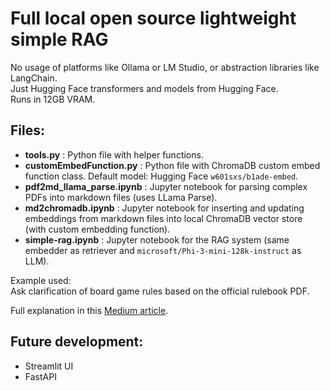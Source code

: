 # Full local open source lightweight simple RAG

No usage of platforms like Ollama or LM Studio, or abstraction libraries like LangChain.  
Just Hugging Face transformers and models from Hugging Face.  
Runs in 12GB VRAM.  

## Files:

- **tools.py** : Python file with helper functions.
- **customEmbedFunction.py** : Python file with ChromaDB custom embed function class. Default model: Hugging Face `w601sxs/b1ade-embed`.
- **pdf2md_llama_parse.ipynb** : Jupyter notebook for parsing complex PDFs into markdown files (uses LLama Parse).
- **md2chromadb.ipynb** : Jupyter notebook for inserting and updating embeddings from markdown files into local ChromaDB vector store (with custom embedding function).
- **simple-rag.ipynb** : Jupyter notebook for the RAG system (same embedder as retriever and `microsoft/Phi-3-mini-128k-instruct` as LLM).

Example used:  
Ask clarification of board game rules based on the official rulebook PDF.  

Full explanation in this [Medium article](https://medium.com/@eltarny/full-local-open-source-lightweight-simple-rag-a0a1de586209).

## Future development:  

- Streamlit UI
- FastAPI

